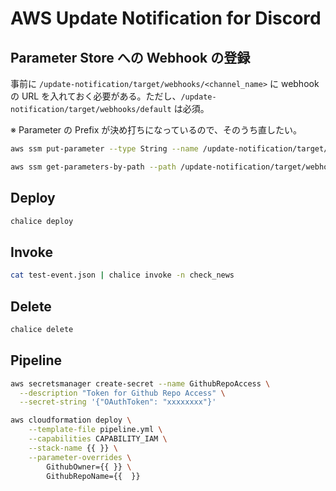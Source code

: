 # AWS Update Notification for Discord

## Parameter Store への Webhook の登録

事前に `/update-notification/target/webhooks/<channel_name>` に webhook の URL を入れておく必要がある。ただし、`/update-notification/target/webhooks/default` は必須。

※ Parameter の Prefix が決め打ちになっているので、そのうち直したい。

```bash
aws ssm put-parameter --type String --name /update-notification/target/webhooks/<channel_name> --value https://discord.com/api/webhooks/1234/ABCD
```

```bash
aws ssm get-parameters-by-path --path /update-notification/target/webhooks/
```

## Deploy

```bash
chalice deploy
```

## Invoke

```bash
cat test-event.json | chalice invoke -n check_news
```

## Delete

```bash
chalice delete
```

## Pipeline

```bash
aws secretsmanager create-secret --name GithubRepoAccess \
  --description "Token for Github Repo Access" \
  --secret-string '{"OAuthToken": "xxxxxxxx"}'

aws cloudformation deploy \
    --template-file pipeline.yml \
    --capabilities CAPABILITY_IAM \
    --stack-name {{ }} \
    --parameter-overrides \
        GithubOwner={{ }} \
        GithubRepoName={{  }}
```
